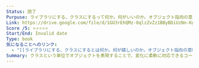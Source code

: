 ```yaml
---
Status: 読了
Purpuse: ライブラリにする、クラスにするって何か。何がいいのか。オブジェクト指向の意味。
Link: https://drive.google.com/file/d/1GU3rEhQMz-8qlzZvZz1BByBDiUzNn-Kg/view?usp=sharing
Score /5: ⭐️⭐️⭐️⭐️⭐️
Start/End: Invalid date
Type: book
気になることへのリンク:
  - "[[ライブラリにする、クラスにするとは何か。何が嬉しいのか。オブジェクト指向の意味]]"
Summary: クラスという単位でオブジェクトを表現することで、変化に柔軟に対応できるコードを書くことができる。クラス間で共通した振る舞いをライブラリやモジュールに切り出したり、抽象的な概念を抽象クラスとして表現して継承構造に落とし込むなど。
---
```

